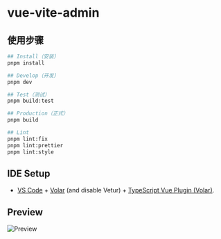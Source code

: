 # vue-vite-admin

## 使用步骤

```bash
## Install（安装）
pnpm install

## Develop（开发）
pnpm dev

## Test（测试）
pnpm build:test

## Production（正式）
pnpm build

## Lint
pnpm lint:fix
pnpm lint:prettier
pnpm lint:style
```

## IDE Setup

- [VS Code](https://code.visualstudio.com/) + [Volar](https://marketplace.visualstudio.com/items?itemName=Vue.volar) (and disable Vetur) + [TypeScript Vue Plugin (Volar)](https://marketplace.visualstudio.com/items?itemName=Vue.vscode-typescript-vue-plugin).

## Preview

![Preview](./snapshots/view.gif)
